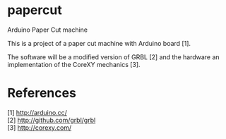 papercut
========

Arduino Paper Cut machine

This is a project of a paper cut machine with Arduino board [1].

The software will be a modified version of GRBL [2] and the hardware an implementation of the CoreXY mechanics [3].

References 
==========
[1] http://arduino.cc/  
[2] http://github.com/grbl/grbl  
[3] http://corexy.com/  

